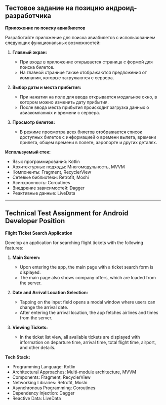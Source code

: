 ## Тестовое задание на позицию андроид-разработчика

**Приложение по поиску авиабилетов**

Разработайте приложение для поиска авиабилетов с использованием следующих функциональных возможностей:

1. **Главный экран:**
   - При входе в приложение открывается страница с формой для поиска билетов.
   - На главной странице также отображаются предложения от компании, которые загружаются с сервера.

2. **Выбор даты и места прибытия:**
   - При нажатии на поле для ввода открывается модальное окно, в котором можно изменить дату прибытия.
   - После ввода места прибытия происходит загрузка данных о авиакомпаниях и времени с сервера.

3. **Просмотр билетов:**
   - В режиме просмотра всех билетов отображается список доступных билетов с информацией о времени вылета, времени прилета, общем времени в полете, аэропорте и других деталях.

**Используемый стек:**
- Язык программирования: Kotlin
- Архитектурные подходы: Многомодульность, MVVM
- Компоненты: Fragment, RecyclerView
- Сетевые библиотеки: Retrofit, Moshi
- Асинхронность: Coroutines
- Внедрение зависимостей: Dagger
- Реактивные данные: LiveData

---

## Technical Test Assignment for Android Developer Position

**Flight Ticket Search Application**

Develop an application for searching flight tickets with the following features:

1. **Main Screen:**
   - Upon entering the app, the main page with a ticket search form is displayed.
   - The main page also shows company offers, which are loaded from the server.

2. **Date and Arrival Location Selection:**
   - Tapping on the input field opens a modal window where users can change the arrival date.
   - After entering the arrival location, the app fetches airlines and times from the server.

3. **Viewing Tickets:**
   - In the ticket list view, all available tickets are displayed with information on departure time, arrival time, total flight time, airport, and other details.

**Tech Stack:**
- Programming Language: Kotlin
- Architectural Approaches: Multi-module architecture, MVVM
- Components: Fragment, RecyclerView
- Networking Libraries: Retrofit, Moshi
- Asynchronous Programming: Coroutines
- Dependency Injection: Dagger
- Reactive Data: LiveData
